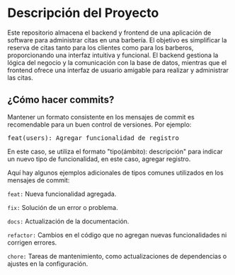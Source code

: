 # Descripción del Proyecto

Este repositorio almacena el backend y frontend de una aplicación de software para administrar citas en una barbería. El objetivo es simplificar la reserva de citas tanto para los clientes como para los barberos, proporcionando una interfaz intuitiva y funcional. El backend gestiona la lógica del negocio y la comunicación con la base de datos, mientras que el frontend ofrece una interfaz de usuario amigable para realizar y administrar las citas.


## ¿Cómo hacer commits?

Mantener un formato consistente en los mensajes de commit es recomendable para un buen control de versiones. Por ejemplo:
<pre>
feat(users): Agregar funcionalidad de registro
</pre>

En este caso, se utiliza el formato "tipo(ámbito): descripción" para indicar un nuevo tipo de funcionalidad, en este caso, agregar registro.

Aquí hay algunos ejemplos adicionales de tipos comunes utilizados en los mensajes de commit:

````feat:```` Nueva funcionalidad agregada.

````fix:```` Solución de un error o problema.

````docs:```` Actualización de la documentación.

````refactor:```` Cambios en el código que no agregan nuevas funcionalidades ni corrigen errores.

````chore:```` Tareas de mantenimiento, como actualizaciones de dependencias o ajustes en la configuración.


